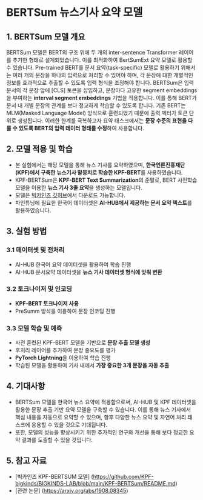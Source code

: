 # BERTSum 뉴스기사 요약 모델

## 1. BERTSum 모델 개요
BERTSum 모델은 BERT의 구조 위에 두 개의 inter-sentence Transformer 레이어를 추가한 형태로 설계되었습니다. 이를 최적화하여 BertSumExt 요약 모델로 활용할 수 있습니다. 
Pre-trained BERT를 문서 요약(task-specific) 모델로 활용하기 위해서는 여러 개의 문장을 하나의 입력으로 처리할 수 있어야 하며, 각 문장에 대한 개별적인 정보를 효과적으로 추출할 수 있도록 입력 형식을 조정해야 합니다. BERTSum은 입력 문서의 각 문장 앞에 [CLS] 토큰을 삽입하고, 문장마다 고유한 segment embeddings을 부여하는 **interval segment embeddings** 기법을 적용합니다. 이를 통해 BERT가 문서 내 개별 문장의 관계를 보다 정교하게 학습할 수 있도록 합니다. 기존 BERT는 MLM(Masked Language Model) 방식으로 훈련되었기 때문에 출력 벡터가 토큰 단위로 생성됩니다. 이러한 한계를 극복하고자 요약 태스크에서는 **문장 수준의 표현을 다룰 수 있도록 BERT의 입력 데이터 형태를 수정**하여 사용합니다.

## 2. 모델 적용 및 학습
- 본 실험에서는 해당 모델을 통해 뉴스 기사를 요약하였으며, **한국언론진흥재단(KPF)에서 구축한 뉴스기사 말뭉치로 학습한 KPF-BERT**를 사용하였습니다. 
- KPF-BERTSum은 **KPF-BERT Text Summarization**의 준말로, BERT 사전학습 모델을 이용한 **뉴스 기사 3줄 요약**을 생성하는 모델입니다.
- 모델은 [빅카인즈 깃허브](https://github.com/KPFBERT/kpfbert)에서 다운로드 가능합니다. 
- 파인튜닝에 필요한 한국어 데이터셋은 **AI-HUB에서 제공하는 문서 요약 텍스트**를 활용하였습니다. 

## 3. 실험 방법
### 3.1 데이터셋 및 전처리
- AI-HUB 한국어 요약 데이터셋을 활용하여 학습 진행
- AI-HUB 문서요약 데이터셋을 **뉴스 기사 데이터셋 형식에 맞춰 변환**

### 3.2 토크나이저 및 인코딩
- **KPF-BERT 토크나이저 사용**
- PreSumm 방식을 이용하여 문장 인코딩 진행

### 3.3 모델 학습 및 예측
- 사전 훈련된 KPF-BERT 모델을 기반으로 **문장 추출 모델 생성**
- 후처리 레이어를 추가하여 문장 중요도를 평가
- **PyTorch Lightning**을 이용하여 학습 진행
- 학습된 모델을 활용하여 기사 내에서 **가장 중요한 3개 문장을 자동 추출**

## 4. 기대사항
- BERTSum 모델을 한국어 뉴스 요약에 적용함으로써, AI-HUB 및 KPF 데이터셋을 활용한 문장 추출 기반 요약 모델을 구축할 수 있습니다. 이를 통해 뉴스 기사에서 핵심 내용을 자동으로 요약할 수 있으며, 향후 다양한 뉴스 요약 및 자연어 처리 태스크에 응용할 수 있을 것으로 기대됩니다.
- 또한, 모델의 성능을 향상시키기 위한 추가적인 연구와 개선을 통해 보다 정교한 요약 결과를 도출할 수 있을 것입니다.

## 5. 참고 자료
- [빅카인즈 KPF-BERTSUM 모델] (https://github.com/KPF-bigkinds/BIGKINDS-LAB/blob/main/KPF-BERTSum/README.md)
- [관련 논문] (https://arxiv.org/abs/1908.08345)

